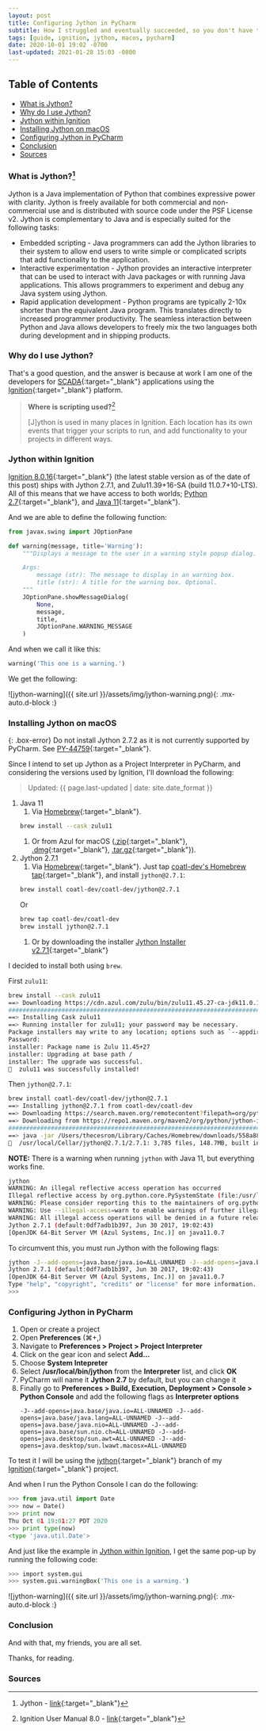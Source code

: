```yaml
---
layout: post
title: Configuring Jython in PyCharm
subtitle: How I struggled and eventually succeeded, so you don't have to
tags: [guide, ignition, jython, macos, pycharm]
date: 2020-10-01 19:02 -0700
last-updated: 2021-01-28 15:03 -0800
---
```

## Table of Contents
- [What is Jython?](#what-is-jython)
- [Why do I use Jython?](#why-do-i-use-jython)
- [Jython within Ignition](#jython-within-ignition)
- [Installing Jython on macOS](#installing-jython-on-macos)
- [Configuring Jython in PyCharm](#configuring-jython-in-pycharm)
- [Conclusion](#conclusion)
- [Sources](#sources)

### What is Jython?[^1]

Jython is a Java implementation of Python that combines expressive power with clarity. Jython is freely available for both commercial and non-commercial use and is distributed with source code under the PSF License v2. Jython is complementary to Java and is especially suited for the following tasks:

- Embedded scripting - Java programmers can add the Jython libraries to their system to allow end users to write simple or complicated scripts that add functionality to the application.
- Interactive experimentation - Jython provides an interactive interpreter that can be used to interact with Java packages or with running Java applications. This allows programmers to experiment and debug any Java system using Jython.
- Rapid application development - Python programs are typically 2-10x shorter than the equivalent Java program. This translates directly to increased programmer productivity. The seamless interaction between Python and Java allows developers to freely mix the two languages both during development and in shipping products.

### Why do I use Jython?

That's a good question, and the answer is because at work I am one of the developers for [SCADA](https://en.wikipedia.org/wiki/SCADA){:target="_blank"} applications using the [Ignition](https://inductiveautomation.com/ignition/){:target="_blank"} platform.

> **Where is scripting used?**[^2]
>
> [J]ython is used in many places in Ignition. Each location has its own events that trigger your scripts to run, and add functionality to your projects in different ways.

### Jython within Ignition

[Ignition 8.0.16](https://inductiveautomation.com/downloads/ignition/8.0.16){:target="_blank"} (the latest stable version as of the date of this post) ships with Jython 2.7.1, and Zulu11.39+16-SA (build 11.0.7+10-LTS). All of this means that we have access to both worlds; [Python 2.7](https://docs.python.org/2/){:target="_blank"}, and [Java 11](https://docs.oracle.com/en/java/javase/11/docs/api/index.html){:target="_blank"}.

And we are able to define the following function:

```python
from javax.swing import JOptionPane

def warning(message, title='Warning'):
    """Displays a message to the user in a warning style popup dialog.

    Args:
        message (str): The message to display in an warning box.
        title (str): A title for the warning box. Optional.
    """
    JOptionPane.showMessageDialog(
        None,
        message,
        title,
        JOptionPane.WARNING_MESSAGE
    )
```

And when we call it like this:

```python
warning('This one is a warning.')
```

We get the following:

![jython-warning]({{ site.url }}/assets/img/jython-warning.png){: .mx-auto.d-block :}

### Installing Jython on macOS

{: .box-error}
Do not install Jython 2.7.2 as it is not currently supported by PyCharm. See [PY-44759](https://youtrack.jetbrains.com/issue/PY-44759){:target="_blank"}.

Since I intend to set up Jython as a Project Interpreter in PyCharm, and considering the versions used by Ignition, I'll download the following:

> Updated: {{ page.last-updated | date: site.date_format }}

1. Java 11
    1. Via [Homebrew](https://brew.sh/){:target="_blank"}.
    ```bash
    brew install --cask zulu11
    ```
    1. Or from Azul for macOS ([.zip](https://cdn.azul.com/zulu/bin/zulu11.39.15-ca-jdk11.0.7-macosx_x64.zip){:target="_blank"}, [.dmg](https://cdn.azul.com/zulu/bin/zulu11.39.15-ca-jdk11.0.7-macosx_x64.dmg){:target="_blank"}, [.tar.gz](https://cdn.azul.com/zulu/bin/zulu11.39.15-ca-jdk11.0.7-macosx_x64.tar.gz){:target="_blank"}).
1. Jython 2.7.1
    1. Via [Homebrew](https://brew.sh/){:target="_blank"}. Just tap [coatl-dev's Homebrew tap](https://github.com/coatl-dev/homebrew-coatl-dev/){:target="_blank"}, and install `jython@2.7.1`:
    ```bash
    brew install coatl-dev/coatl-dev/jython@2.7.1
    ```
    Or
    ```bash
    brew tap coatl-dev/coatl-dev
    brew install jython@2.7.1
    ```
    1. Or by downloading the installer [Jython Installer v2.7.1](https://search.maven.org/artifact/org.python/jython-installer/2.7.1/jar){:target="_blank"}

I decided to install both using `brew`.

First `zulu11`:
```bash
brew install --cask zulu11
==> Downloading https://cdn.azul.com/zulu/bin/zulu11.45.27-ca-jdk11.0.10-macosx_x64.dmg
######################################################################## 100.0%
==> Installing Cask zulu11
==> Running installer for zulu11; your password may be necessary.
Package installers may write to any location; options such as `--appdir` are ignored.
Password:
installer: Package name is Zulu 11.45+27
installer: Upgrading at base path /
installer: The upgrade was successful.
🍺  zulu11 was successfully installed!
```

Then `jython@2.7.1`:
```bash
brew install coatl-dev/coatl-dev/jython@2.7.1
==> Installing jython@2.7.1 from coatl-dev/coatl-dev
==> Downloading https://search.maven.org/remotecontent?filepath=org/python/jython-installer/2.7.1/jython-installer-2.7.1
==> Downloading from https://repo1.maven.org/maven2/org/python/jython-installer/2.7.1/jython-installer-2.7.1.jar
######################################################################## 100.0%
==> java -jar /Users/thecesrom/Library/Caches/Homebrew/downloads/558a886fedd7c18b1e12419bd4ab398b3ad7aaa902df4f5686ef3b695b89f2b9--jython-installer-2.7.1.jar -s -d /usr/local/Cellar/jython@2.7.1/2.7.1/libexec
🍺  /usr/local/Cellar/jython@2.7.1/2.7.1: 3,785 files, 148.7MB, built in 1 minute 22 seconds
```

**NOTE:** There is a warning when running `jython` with Java 11, but everything works fine.

```bash
jython
WARNING: An illegal reflective access operation has occurred
Illegal reflective access by org.python.core.PySystemState (file:/usr/local/Cellar/jython@2.7.1/2.7.1/libexec/jython.jar) to method java.io.Console.encoding()
WARNING: Please consider reporting this to the maintainers of org.python.core.PySystemState
WARNING: Use --illegal-access=warn to enable warnings of further illegal reflective access operations
WARNING: All illegal access operations will be denied in a future release
Jython 2.7.1 (default:0df7adb1b397, Jun 30 2017, 19:02:43) 
[OpenJDK 64-Bit Server VM (Azul Systems, Inc.)] on java11.0.7
```

To circumvent this, you must run Jython with the following flags:

```bash
jython -J--add-opens=java.base/java.io=ALL-UNNAMED -J--add-opens=java.base/java.lang=ALL-UNNAMED -J--add-opens=java.base/java.nio=ALL-UNNAMED -J--add-opens=java.base/sun.nio.ch=ALL-UNNAMED -J--add-opens=java.desktop/sun.awt=ALL-UNNAMED -J--add-opens=java.desktop/sun.lwawt.macosx=ALL-UNNAMED 
Jython 2.7.1 (default:0df7adb1b397, Jun 30 2017, 19:02:43) 
[OpenJDK 64-Bit Server VM (Azul Systems, Inc.)] on java11.0.7
Type "help", "copyright", "credits" or "license" for more information.
>>> 
```

### Configuring Jython in PyCharm

1. Open or create a project
1. Open **Preferences** (&#8984;+,)
1. Navigate to **Preferences > Project > Project Interpreter**
1. Click on the gear icon and select **Add...**
1. Choose **System Intepreter**
1. Select **/usr/local/bin/jython** from the **Interpreter** list, and click **OK**
1. PyCharm will name it **Jython 2.7** by default, but you can change it
1. Finally go to **Preferences > Build, Execution, Deployment > Console > Python Console** and add the following flags as **Interpreter options**
    ```
    -J--add-opens=java.base/java.io=ALL-UNNAMED -J--add-opens=java.base/java.lang=ALL-UNNAMED -J--add-opens=java.base/java.nio=ALL-UNNAMED -J--add-opens=java.base/sun.nio.ch=ALL-UNNAMED -J--add-opens=java.desktop/sun.awt=ALL-UNNAMED -J--add-opens=java.desktop/sun.lwawt.macosx=ALL-UNNAMED
    ```

To test it I will be using the [jython](https://github.com/thecesrom/Ignition/tree/jython){:target="_blank"} branch of my [Ignition](https://github.com/thecesrom/Ignition){:target="_blank"} project.

And when I run the Python Console I can do the following:

```python
>>> from java.util import Date
>>> now = Date()
>>> print now
Thu Oct 01 19:01:27 PDT 2020
>>> print type(now)
<type 'java.util.Date'>
```

And just like the example in [Jython within Ignition](#jython-within-ignition), I get the same pop-up by running the following code:

```bash
>>> import system.gui
>>> system.gui.warningBox('This one is a warning.')
```

![jython-warning]({{ site.url }}/assets/img/jython-warning.png){: .mx-auto.d-block :}

### Conclusion

And with that, my friends, you are all set.

Thanks, for reading.

### Sources
[^1]: Jython - [link](https://www.jython.org/){:target="_blank"}
[^2]: Ignition User Manual 8.0 - [link](https://docs.inductiveautomation.com/display/DOC80/Scripting#Scripting-WhereIsScriptingUsed?){:target="_blank"}